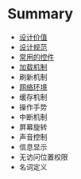 # Summary

* [设计价值](README.md)
* [设计规范](chapter1.md)
* [常用的控件](chang-yong-de-kong-jian.md)
* [加载机制](jia-zai-ji-zhi.md)
* 刷新机制
* [网络环境](wang-luo-huan-jing.md)
* 缓存机制
* 操作手势
* 中断机制
* 屏幕旋转
* 声音控制
* 信息显示
* 无访问位置权限
* 名词定义

